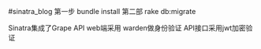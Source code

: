 #sinatra_blog
第一步 bundle install
第二部 rake db:migrate

Sinatra集成了Grape API
web端采用 warden做身份验证
API接口采用jwt加密验证